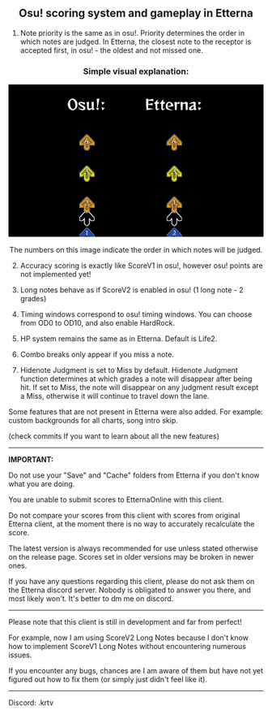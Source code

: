 <h2 align="center">Osu! scoring system and gameplay in Etterna</h2>

1. Note priority is the same as in osu!. Priority determines the order in which notes are judged. In Etterna, the closest note to the receptor is accepted first, in osu! - the oldest and not missed one.
<h3 align="center">Simple visual explanation:</h3>

<p align="center">
    <img src="Docs/images/prior.png" width=600px height=300px>
</p>

<p align="center">The numbers on this image indicate the order in which notes will be judged.</p>

2. Accuracy scoring is exactly like ScoreV1 in osu!, however osu! points are not implemented yet!

3. Long notes behave as if ScoreV2 is enabled in osu! (1 long note - 2 grades)

4. Timing windows correspond to osu! timing windows. You can choose from OD0 to OD10, and also enable HardRock.

5. HP system remains the same as in Etterna. Default is Life2.

6. Combo breaks only appear if you miss a note.

7. Hidenote Judgment is set to Miss by default. Hidenote Judgment function determines at which grades a note will disappear after being hit. If set to Miss, the note will disappear on any judgment result except a Miss, otherwise it will continue to travel down the lane.


Some features that are not present in Etterna were also added. For example: custom backgrounds for all charts, song intro skip. 

(check commits If you want to learn about all the new features)

-----------------------------------

<strong>IMPORTANT:</strong>

Do not use your "Save" and "Cache" folders from Etterna if you don't know what you are doing. 

You are unable to submit scores to EtternaOnline with this client. 

Do not compare your scores from this client with scores from original Etterna client, at the moment there is no way to accurately recalculate the score.

The latest version is always recommended for use unless stated otherwise on the release page. Scores set in older versions may be broken in newer ones.

If you have any questions regarding this client, please do not ask them on the Etterna discord server. Nobody is obligated to answer you there, and most likely won't. It's better to dm me on discord.

-----------------------------------

Please note that this client is still in development and far from perfect! 

For example, now I am using ScoreV2 Long Notes because I don't know how to implement ScoreV1 Long Notes without encountering numerous issues.

If you encounter any bugs, chances are I am aware of them but have not yet figured out how to fix them (or simply just didn't feel like it). 

-----------------------------------

Discord: .krtv
